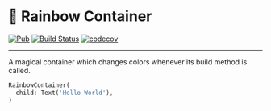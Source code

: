 # 🌈 Rainbow Container

[![Pub](https://img.shields.io/pub/v/rainbow_container.svg)](https://pub.dev/packages/rainbow_container)
[![Build Status](https://circleci.com/gh/felangel/rainbow_container.svg?style=shield)](https://circleci.com/gh/felangel/rainbow_container)
[![codecov](https://codecov.io/gh/felangel/rainbow_container/branch/master/graph/badge.svg)](https://codecov.io/gh/felangel/rainbow_container)

---

A magical container which changes colors whenever its build method is called.

```dart
RainbowContainer(
  child: Text('Hello World'),
)
```
